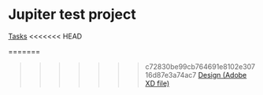 # Jupiter test project

[Tasks](https://docs.google.com/document/d/1YSODk_yvPKfcjd-B0XcFhftm08iMN-kDn9dsQju4_ZA/edit)
<<<<<<< HEAD

=======
>>>>>>> c72830be99cb764691e8102e30716d87e3a74ac7
[Design (Adobe XD file)](https://drive.google.com/file/d/1jPOK2R-RNc85qsBhQeg7lCe0EyLCBHaR/view?usp=sharing)